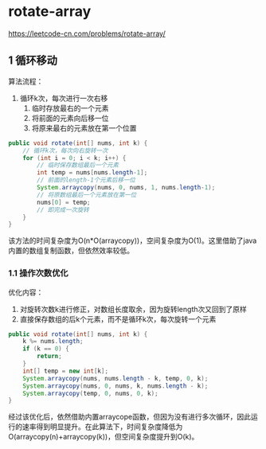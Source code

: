 # rotate-array

https://leetcode-cn.com/problems/rotate-array/

## 1 循环移动

算法流程：

1. 循环k次，每次进行一次右移
   1. 临时存放最右的一个元素
   2. 将前面的元素向后移一位
   3. 将原来最右的元素放在第一个位置

```java
public void rotate(int[] nums, int k) {
    // 循环k次，每次向右旋转一次
    for (int i = 0; i < k; i++) {
        // 临时保存数组最后一个元素
        int temp = nums[nums.length-1];
        // 前面的length-1个元素后移一位
        System.arraycopy(nums, 0, nums, 1, nums.length-1);
        // 将原数组最后一个元素放在第一位
        nums[0] = temp;
        // 即完成一次旋转
    }
}
```

该方法的时间复杂度为O(n*O(arraycopy))，空间复杂度为O(1)。这里借助了java内置的数组复制函数，但依然效率较低。

### 1.1 操作次数优化

优化内容：

1. 对旋转次数k进行修正，对数组长度取余，因为旋转length次又回到了原样
2. 直接保存数组的后k个元素，而不是循环k次，每次旋转一个元素

```java
public void rotate(int[] nums, int k) {
    k %= nums.length;
    if (k == 0) {
        return;
    }
    int[] temp = new int[k];
    System.arraycopy(nums, nums.length - k, temp, 0, k);
    System.arraycopy(nums, 0, nums, k, nums.length - k);
    System.arraycopy(temp, 0, nums, 0, k);
}
```

经过该优化后，依然借助内置arraycope函数，但因为没有进行多次循环，因此运行的速率得到明显提升。在此算法下，时间复杂度降低为O(arraycopy(n)+arraycopy(k))，但空间复杂度提升到O(k)。

